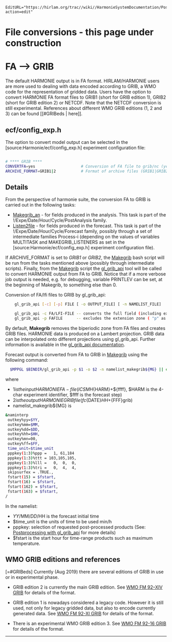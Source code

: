 ```@meta
EditURL="https://hirlam.org/trac//wiki//HarmonieSystemDocumentation/PostPP/FileConversions?action=edit"
```
# File conversions - this page under construction

# FA --> GRIB

The default HARMONIE output is in FA format. HIRLAM/HARMONIE users are more used to dealing with data encoded according to GRIB, a WMO code for the representation of gridded data. Users have the option to convert HARMONIE FA format files to GRIB1 (short for GRIB edition 1), GRIB2 (short for GRIB edition 2) or NETCDF. Note that the NETCDF conversion is still experimental. References about different WMO GRIB editions (1, 2 and 3) can be found [[#GRIBeds | here]].

## ecf/config_exp.h

The option to convert model output can be selected in the [source:Harmonie/ecf/config_exp.h] experiment configuration file:
```bash

# **** GRIB ****
CONVERTFA=yes                    # Conversion of FA file to grib/nc (yes|no)
ARCHIVE_FORMAT=GRIB1|2           # Format of archive files (GRIB1|GRIB2|nc). Currently nc format is only available in climate mode
```

## Details
From the perspective of harmonie suite, the conversion FA to GRIB is carried out in the following tasks:
* [Makegrib_an](https://hirlam.org/trac/browser/Harmonie/ecf/Makegrib_an.ecf?rev=release-43h2.beta.3) - for fields produced in the analysis. This task is part of the !/Expe/Date/Hour/Cycle/PostAnalysis family.
* [Listen2file](https://hirlam.org/trac/browser/Harmonie/ecf/Listen2file.ecf?rev=release-43h2.beta.3) - for fields produced in the forecast. This task is part of the !/Expe/Date/Hour/Cycle/Forecast family, possibly through a set of intermediate families Process-i (depending on the values of variables MULTITASK and MAKEGRIB_LISTENERS as set in the [source:Harmonie/ecf/config_exp.h] experiment configuration file).

If ARCHIVE_FORMAT is set to *GRIB1* or *GRIB2*, the [Makegrib](https://hirlam.org/trac/browser/Harmonie/scr/Makegrib?rev=release-43h2.beta.3) bash script will be run from the tasks mentioned above (possibly through intermediate scripts). Finally, from the [Makegrib](https://hirlam.org/trac/browser/Harmonie/scr/Makegrib?rev=release-43h2.beta.3) script the [gl_grib_api](../../HarmonieSystemDocumentation/PostPP/gl_grib_api.md) tool will be called to convert HARMONIE output from FA to GRIB. Notice that if a more verbose job output is needed, e.g. for debugging, variable PRINTLEV can be set, at the beginning of Makegrib, to something else than 0.

Conversion of FA/lfi files to GRIB by gl_grib_api:
```bash
    gl_grib_api [-c] [-p] FILE [ -o OUTPUT_FILE] [ -n NAMELIST_FILE]

    gl_grib_api -c FA/LFI-FILE -- converts the full field (including extension zone)
    gl_grib_api -p FAFILE      -- excludes the extension zone ( "p" as in physical domain only) 
```

By default, **Makegrib** removes the biperiodic zone from FA files and creates GRIB files. HARMONIE data is produced on a Lambert projection. GRIB data can be interpolated onto different projections using gl_grib_api. Further information is available in the [gl_grib_api documentation](../../HarmonieSystemDocumentation/PostPP/gl_grib_api.md).

Forecast output is converted from FA to GRIB in [Makegrib](https://hirlam.org/trac/browser/Harmonie/scr/Makegrib?rev=release-43h2.beta.3) using the following command:
```bash
  $MPPGL $BINDIR/gl_grib_api -p $1 -o $2 -n namelist_makegrib${MG} || exit
```
where 
 * $1 is the input HARMONIE FA-file (ICSMH${HARM}+${ffff}, $HARM is the 4-char experiment identifier, $ffff is the forecast step)
 * $2 is the output HARMONIE GRIB file (fc${DATE}${HH}+${FFF}grib)
 * namelist_makegrib${MG} is 
```bash
&naminterp
 outkey%yy=$YY,
 outkey%mm=$MM,
 outkey%dd=$DD,
 outkey%hh=$HH,
 outkey%mn=00,
 outkey%ff=$FF,
 time_unit=$time_unit
 pppkey(1:3)%ppp =   1, 61,184
 pppkey(1:3)%ttt = 103,105,105,
 pppkey(1:3)%lll =   0,  0,  0,
 pppkey(1:3)%tri =   0,  4,  4,
 skipsurfex = .TRUE.,
 fstart(15) = $fstart,
 fstart(16) = $fstart,
 fstart(162) = $fstart,
 fstart(163) = $fstart,
/
```
In the namelist:
 * $YY/$MM/$DD/$HH  is the forecast initial time
 * $time_unit is the units of time to be used min/h
 * pppkey: selection of requested post-processed products (See: [Postprocessing with gl_grib_api](../../HarmonieSystemDocumentation/PostPP/gl_grib_api.md) for more details)
 * $fstart is the start hour for time-range products such as maximum temperature.

## WMO GRIB editions and references
[=#GRIBeds] Currently (Aug 2019) there are several editions of GRIB in use or in experimental phase.

* GRIB edition 2 is currently the main GRIB edition. See [WMO FM 92–XIV GRIB](https://library.wmo.int/doc_num.php?explnum_id=5831) for details of the format.

* GRIB edition 1 is nowadays considered a legacy code. However it is still used, not only for legacy gridded data, but also to encode currently generated data. See [WMO FM 92-XI GRIB](http://www.wmo.int/pages/prog/www/WMOCodes/WMO306_vI2/PrevEDITIONS/GRIB1/WMO306_vI2_GRIB1_en.pdf) for details of the format.

* There is an experimental WMO GRIB edition 3. See [WMO FM 92-16 GRIB](http://www.wmo.int/pages/prog/www/WMOCodes/WMO306_vI2/FM92-16-GRIB/FM-92-16_GRIB-edition-3_CBS-16.pdf) for details of the format.



----


